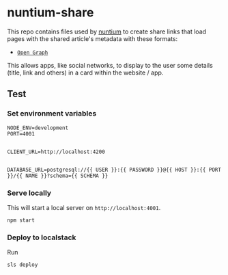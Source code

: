 # nuntium-share

This repo contains files used by [nuntium][nuntium] to create share links that load pages with the shared article's metadata with these formats:
- [`Open Graph`][open-graph]

This allows apps, like social networks, to display to the user some details (title, link and others) in a card within the website / app.

## Test

### Set environment variables

```
NODE_ENV=development
PORT=4001


CLIENT_URL=http://localhost:4200


DATABASE_URL=postgresql://{{ USER }}:{{ PASSWORD }}@{{ HOST }}:{{ PORT }}/{{ NAME }}?schema={{ SCHEMA }}
```

### Serve locally

This will start a local server on `http://localhost:4001`.

```
npm start
```

### Deploy to localstack

Run

```
sls deploy
```

[nuntium]: https://github.com/nuntium-space/nuntium
[open-graph]: https://ogp.me
